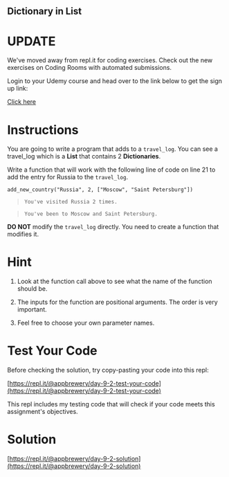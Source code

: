 ## Dictionary in List

# UPDATE
We've moved away from repl.it for coding exercises.
Check out the new exercises on Coding Rooms with automated submissions.

Login to your Udemy course and head over to the link below to get the sign up link:

[Click here](https://www.udemy.com/course/100-days-of-code/learn/lecture/17825914#questions)

# Instructions

You are going to write a program that adds to a `travel_log`. You can see a travel_log which is a **List** that contains 2 **Dictionaries**. 

Write a function that will work with the following line of code on line 21 to add the entry for Russia to the `travel_log`. 

```
add_new_country("Russia", 2, ["Moscow", "Saint Petersburg"])
```

> `You've visited Russia 2 times.`

> `You've been to Moscow and Saint Petersburg.`

**DO NOT** modify the `travel_log` directly. You need to create a function that modifies it. 

# Hint

1. Look at the function call above to see what the name of the function should be.

2. The inputs for the function are positional arguments. The order is very important.

3. Feel free to choose your own parameter names.

# Test Your Code

Before checking the solution, try copy-pasting your code into this repl: 

[https://repl.it/@appbrewery/day-9-2-test-your-code](https://repl.it/@appbrewery/day-9-2-test-your-code)

This repl includes my testing code that will check if your code meets this assignment's objectives. 


# Solution

[https://repl.it/@appbrewery/day-9-2-solution](https://repl.it/@appbrewery/day-9-2-solution)